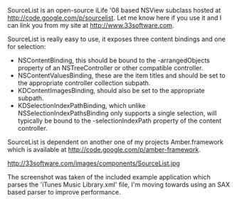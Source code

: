 SourceList is an open-source iLife '08 based NSView subclass hosted at http://code.google.com/p/sourcelist. Let me know here if you use it and I can link you from my site at http://www.33software.com.

SourceList is really easy to use, it exposes three content bindings and one for selection:

* NSContentBinding, this should be bound to the -arrangedObjects property of an NSTreeController or other compatible controller.
* NSContentValuesBinding, these are the item titles and should be set to the appropriate controller collection subpath.
* KDContentImagesBinding, should also be set to the appropriate subpath.
* KDSelectionIndexPathBinding, which unlike NSSelectionIndexPathsBinding only supports a single selection, will typically be bound to the -selectionIndexPath property of the content controller.


SourceList is dependent on another one of my projects Amber.framework which is available at http://code.google.com/p/amber-framework.

http://33software.com/images/components/SourceList.jpg

The screenshot was taken of the included example application which parses the 'iTunes Music Library.xml' file, I'm moving towards using an SAX based parser to improve performance.
